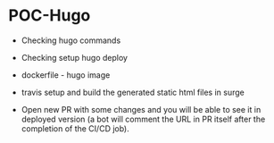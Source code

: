 # POC-Hugo

- Checking hugo commands
- Checking setup hugo deploy
- dockerfile - hugo image
- travis setup and build the generated static html files in surge

- Open new PR with some changes and you will be able to see it in deployed version (a bot will comment the URL in PR itself after the completion of the CI/CD job).
